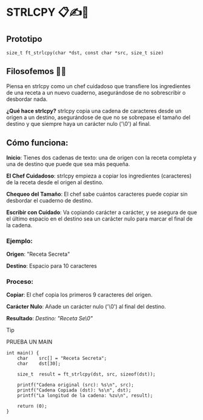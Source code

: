 # STRLCPY 📋✍️🍴
## Prototipo
``` size_t ft_strlcpy(char *dst, const char *src, size_t size) ```

## Filosofemos 🚬🌿
Piensa en strlcpy como un chef cuidadoso que transfiere los ingredientes de una receta a un nuevo cuaderno, asegurándose de no sobrescribir o desbordar nada.

**¿Qué hace strlcpy?**
strlcpy copia una cadena de caracteres desde un origen a un destino, asegurándose de que no se sobrepase el tamaño del destino y que siempre haya un carácter nulo ('\0') al final.

## Cómo funciona:
**Inicio**: Tienes dos cadenas de texto: una de origen con la receta completa y una de destino que puede que sea más pequeña.

**El Chef Cuidadoso**: strlcpy empieza a copiar los ingredientes (caracteres) de la receta desde el origen al destino.

**Chequeo del Tamaño**: El chef sabe cuántos caracteres puede copiar sin desbordar el cuaderno de destino.

**Escribir con Cuidado**: Va copiando carácter a carácter, y se asegura de que el último espacio en el destino sea un carácter nulo para marcar el final de la cadena.

### Ejemplo:
**Origen**: "Receta Secreta"

**Destino**: Espacio para 10 caracteres

### Proceso:
**Copiar**: El chef copia los primeros 9 caracteres del origen.

**Carácter Nulo**: Añade un carácter nulo ('\0') al final del destino.

**Resultado**:
*Destino: "Receta Se\0"*

>[!TIP]
> PRUEBA UN MAIN
```
int main() {
	char	src[] = "Receta Secreta";
	char	dst[30];

	size_t	result = ft_strlcpy(dst, src, sizeof(dst));

	printf("Cadena original (src): %s\n", src);
	printf("Cadena Copiada (dst): %s\n", dst);
	printf("La longitud de la cadena: %zu\n", result);
	
	return (0);
}
```
